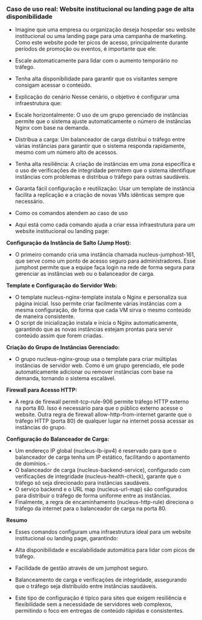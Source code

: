 ### Caso de uso real: Website institucional ou landing page de alta disponibilidade
- Imagine que uma empresa ou organização deseja hospedar seu website institucional ou uma landing page para uma campanha de marketing. Como este website pode ter picos de acesso, principalmente durante períodos de promoção ou eventos, é importante que ele:

- Escale automaticamente para lidar com o aumento temporário no tráfego.
- Tenha alta disponibilidade para garantir que os visitantes sempre consigam acessar o conteúdo.
- Explicação do cenário
Nesse cenário, o objetivo é configurar uma infraestrutura que:

- Escale horizontalmente: O uso de um grupo gerenciado de instâncias permite que o sistema ajuste automaticamente o número de instâncias Nginx com base na demanda.
- Distribua a carga: Um balanceador de carga distribui o tráfego entre várias instâncias para garantir que o sistema responda rapidamente, mesmo com um número alto de acessos.
- Tenha alta resiliência: A criação de instâncias em uma zona específica e o uso de verificações de integridade permitem que o sistema identifique instâncias com problemas e distribua o tráfego para outras saudáveis.
- Garanta fácil configuração e reutilização: Usar um template de instância facilita a replicação e a criação de novas VMs idênticas sempre que necessário.
- Como os comandos atendem ao caso de uso
- Aqui está como cada comando ajuda a criar essa infraestrutura para um website institucional ou landing page:

**Configuração da Instância de Salto (Jump Host):**

- O primeiro comando cria uma instância chamada nucleus-jumphost-161, que serve como um ponto de acesso seguro para administradores. Esse jumphost permite que a equipe faça login na rede de forma segura para gerenciar as instâncias web ou o balanceador de carga.

**Template e Configuração do Servidor Web:**

- O template nucleus-nginx-template instala o Nginx e personaliza sua página inicial. Isso permite criar facilmente várias instâncias com a mesma configuração, de forma que cada VM sirva o mesmo conteúdo de maneira consistente.
- O script de inicialização instala e inicia o Nginx automaticamente, garantindo que as novas instâncias estejam prontas para servir conteúdo assim que forem criadas.

**Criação do Grupo de Instâncias Gerenciado:**

- O grupo nucleus-nginx-group usa o template para criar múltiplas instâncias de servidor web. Como é um grupo gerenciado, ele pode automaticamente adicionar ou remover instâncias com base na demanda, tornando o sistema escalável.

**Firewall para Acesso HTTP:**

- A regra de firewall permit-tcp-rule-906 permite tráfego HTTP externo na porta 80. Isso é necessário para que o público externo acesse o website.
Outra regra de firewall allow-http-from-internet garante que o tráfego HTTP (porta 80) de qualquer lugar na internet possa acessar as instâncias do grupo.

**Configuração do Balanceador de Carga:**

- Um endereço IP global (nucleus-lb-ipv4) é reservado para que o balanceador de carga tenha um IP estático, facilitando o apontamento de domínios.- 
- O balanceador de carga (nucleus-backend-service), configurado com verificações de integridade (nucleus-health-check), garante que o tráfego só seja direcionado para instâncias saudáveis.
- O serviço backend e o URL map (nucleus-url-map) são configurados para distribuir o tráfego de forma uniforme entre as instâncias.
- Finalmente, a regra de encaminhamento (nucleus-http-rule) direciona o tráfego da internet para o balanceador de carga na porta 80.

**Resumo**
- Esses comandos configuram uma infraestrutura ideal para um website institucional ou landing page, garantindo:

- Alta disponibilidade e escalabilidade automática para lidar com picos de tráfego.
- Facilidade de gestão através de um jumphost seguro.
- Balanceamento de carga e verificações de integridade, assegurando que o tráfego seja distribuído entre instâncias saudáveis.
- Este tipo de configuração é típico para sites que exigem resiliência e flexibilidade sem a necessidade de servidores web complexos, permitindo o foco em entregas de conteúdo rápidas e consistentes.